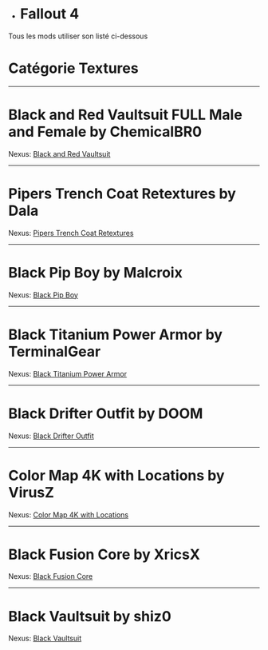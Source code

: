 - <h1> <a name="user-content-html" class="anchor" href="#DIABLOxMJ" aria-hidden="true"><span class="octicon octicon-link"></span></a>Fallout 4</h1>

Tous les mods utiliser son listé ci-dessous

<h1> <a name="user-content-html" class="anchor" href="#DIABLOxMJ" aria-hidden="true"><span class="octicon octicon-link"></span></a>Catégorie Textures</h1>

------------------------------------------------------------------------------------------------------------ 

<h1> <a name="user-content-html" class="anchor" href="#DIABLOxMJ" aria-hidden="true"><span class="octicon octicon-link"></span></a>Black and Red Vaultsuit FULL Male and Female by ChemicalBR0</h1>

Nexus: <a href="http://www.nexusmods.com/fallout4/mods/3522/?" target="_blank">Black and Red Vaultsuit</a>

-----------

<h1> <a name="user-content-html" class="anchor" href="#DIABLOxMJ" aria-hidden="true"><span class="octicon octicon-link"></span></a>Pipers Trench Coat Retextures by Dala</h1>

Nexus: <a href="http://www.nexusmods.com/fallout4/mods/2459/?" target="_blank">Pipers Trench Coat Retextures</a>

-----------

<h1> <a name="user-content-html" class="anchor" href="#DIABLOxMJ" aria-hidden="true"><span class="octicon octicon-link"></span></a>Black Pip Boy by Malcroix</h1>

Nexus: <a href="http://www.nexusmods.com/fallout4/mods/268/?" target="_blank">Black Pip Boy</a>

-----------

<h1> <a name="user-content-html" class="anchor" href="#DIABLOxMJ" aria-hidden="true"><span class="octicon octicon-link"></span></a>Black Titanium Power Armor by TerminalGear</h1>

Nexus: <a href="http://www.nexusmods.com/fallout4/mods/4233/?" target="_blank">Black Titanium Power Armor</a>

-----------

<h1> <a name="user-content-html" class="anchor" href="#DIABLOxMJ" aria-hidden="true"><span class="octicon octicon-link"></span></a>Black Drifter Outfit by DOOM</h1>

Nexus: <a href="http://www.nexusmods.com/fallout4/mods/7376/?" target="_blank">Black Drifter Outfit</a>

-----------

<h1> <a name="user-content-html" class="anchor" href="#DIABLOxMJ" aria-hidden="true"><span class="octicon octicon-link"></span></a>Color Map 4K with Locations by VirusZ</h1>

Nexus: <a href="http://www.nexusmods.com/fallout4/mods/7169/?" target="_blank">Color Map 4K with Locations</a>

-----------

<h1> <a name="user-content-html" class="anchor" href="#DIABLOxMJ" aria-hidden="true"><span class="octicon octicon-link"></span></a>Black Fusion Core by XricsX</h1>

Nexus: <a href="http://www.nexusmods.com/fallout4/mods/6498/?" target="_blank">Black Fusion Core</a>

-----------

<h1> <a name="user-content-html" class="anchor" href="#DIABLOxMJ" aria-hidden="true"><span class="octicon octicon-link"></span></a>Black Vaultsuit by shiz0</h1>

Nexus: <a href="http://www.nexusmods.com/fallout4/mods/419/?" target="_blank">Black Vaultsuit</a>
